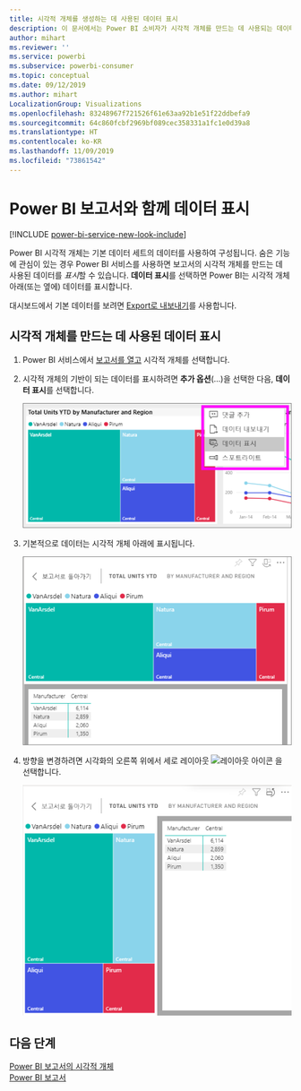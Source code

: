 ```yaml
---
title: 시각적 개체를 생성하는 데 사용된 데이터 표시
description: 이 문서에서는 Power BI 소비자가 시각적 개체를 만드는 데 사용되는 데이터를 어떻게 "볼 수 있는지" 설명합니다.
author: mihart
ms.reviewer: ''
ms.service: powerbi
ms.subservice: powerbi-consumer
ms.topic: conceptual
ms.date: 09/12/2019
ms.author: mihart
LocalizationGroup: Visualizations
ms.openlocfilehash: 83248967f721526f61e63aa92b1e51f22ddbefa9
ms.sourcegitcommit: 64c860fcbf2969bf089cec358331a1fc1e0d39a8
ms.translationtype: HT
ms.contentlocale: ko-KR
ms.lasthandoff: 11/09/2019
ms.locfileid: "73861542"
---
```

# <a name="show-data-with-power-bi-reports"></a>Power BI 보고서와 함께 데이터 표시

[!INCLUDE [power-bi-service-new-look-include](../includes/power-bi-service-new-look-include.md)]

Power BI 시각적 개체는 기본 데이터 세트의 데이터를 사용하여 구성됩니다. 숨은 기능에 관심이 있는 경우 Power BI 서비스를 사용하면 보고서의 시각적 개체를 만드는 데 사용된 데이터를 *표시*할 수 있습니다. **데이터 표시**를 선택하면 Power BI는 시각적 개체 아래(또는 옆에) 데이터를 표시합니다.

대시보드에서 기본 데이터를 보려면 [Export로 내보내기](end-user-export.md)를 사용합니다.

## <a name="show-the-data-being-used-to-create-a-report-visual"></a>시각적 개체를 만드는 데 사용된 데이터 표시
1. Power BI 서비스에서 [보고서를 열고](end-user-report-open.md) 시각적 개체를 선택합니다.  
2. 시각적 개체의 기반이 되는 데이터를 표시하려면 **추가 옵션**(...)을 선택한 다음, **데이터 표시**를 선택합니다.
   
   ![데이터 표시 선택](./media/end-user-show-data/power-bi-explore-show-data-newer.png)
3. 기본적으로 데이터는 시각적 개체 아래에 표시됩니다.
   
   ![시각적 개체 및 데이터 세로 표시](./media/end-user-show-data/power-bi-show-data-new.png)

4. 방향을 변경하려면 시각화의 오른쪽 위에서 세로 레이아웃 ![레이아웃 아이콘](media/end-user-show-data/power-bi-vertical-icon-new.png) 을 선택합니다.
   
   ![시각적 개체 및 데이터 가로 표시](./media/end-user-show-data/power-bi-show-data-rotate.png)

## <a name="next-steps"></a>다음 단계
[Power BI 보고서의 시각적 개체](../visuals/power-bi-report-visualizations.md)    
[Power BI 보고서](end-user-reports.md)    
